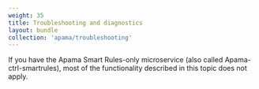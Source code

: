 ```yaml
---
weight: 35
title: Troubleshooting and diagnostics
layout: bundle
collection: 'apama/troubleshooting'
---
```


If you have the Apama Smart Rules-only microservice (also called Apama-ctrl-smartrules), most of the functionality described in this topic does not apply.
